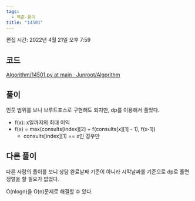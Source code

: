 ```yaml
---
tags:
  - 백준-풀이
title: "14501"
---
```


편집 시간: 2022년 4월 21일 오후 7:59

## 코드

[Algorithm/14501.py at main · Junroot/Algorithm](https://github.com/Junroot/Algorithm/blob/main/baekjoon/14501.py)

## 풀이

인풋 범위를 보니 브루트포스로 구현해도 되지만, dp를 이용해서 풀었다. 

- f(x): x일까지의 최대 이익
- f(x) = max(consults[index][2] + f(consults[x][1] - 1), f(x-1))
    - consults[index][1] == x인 경우만

## 다른 풀이

다른 사람의 풀이를 보니 상담 완료날짜 기준이 아니라 시작날짜를 기준으로 dp로 풀면 정렬을 할 필요가 없었다.

 O(nlogn)을 O(n)문제로 해결할 수 있다.
